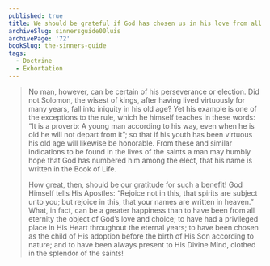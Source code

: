 ```yaml
---
published: true
title: We should be grateful if God has chosen us in his love from all eternity
archiveSlug: sinnersguide00luis
archivePage: '72'
bookSlug: the-sinners-guide
tags:
  - Doctrine
  - Exhortation
---
```


> No man, however, can be certain of his perseverance or election. Did not Solomon, the wisest of kings, after having lived virtuously for many years, fall into iniquity in his old age? Yet his example is one of the exceptions to the rule, which he himself teaches in these words: “It is a proverb: A young man according to his way, even when he is old he will not depart from it”; so that if his youth has been virtuous his old age will likewise be honorable. From these and similar indications to be found in the lives of the saints a man may humbly hope that God has numbered him among the elect, that his name is written in the Book of Life.
> 
> How great, then, should be our gratitude for such a benefit! God Himself tells His Apostles: “Rejoice not in this, that spirits are subject unto you; but rejoice in this, that your names are written in heaven.” What, in fact, can be a greater happiness than to have been from all eternity the object of God’s love and choice; to have had a privileged place in His Heart throughout the eternal years; to have been chosen as the child of His adoption before the birth of His Son according to nature; and to have been always present to His Divine Mind, clothed in the splendor of the saints!
